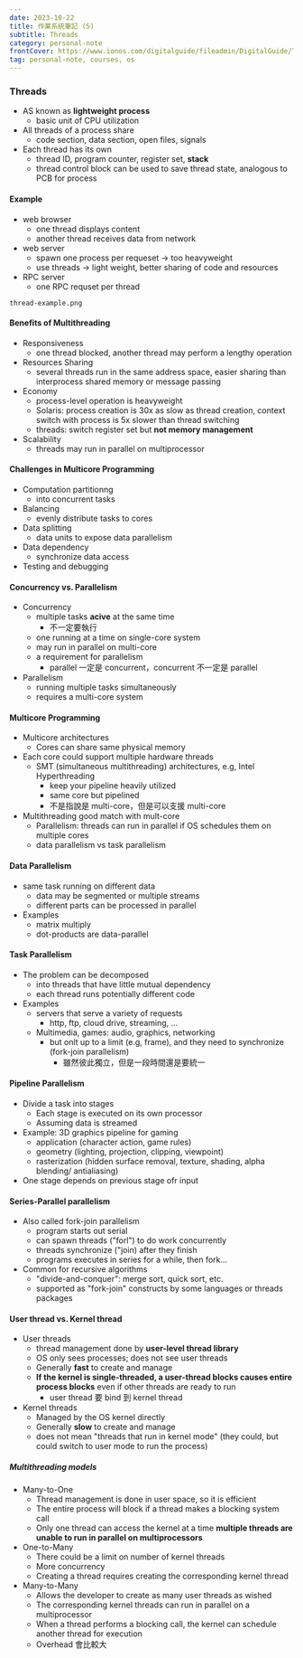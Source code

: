```yaml
---
date: 2023-10-22
title: 作業系統筆記 (5)
subtitle: Threads
category: personal-note
frontCover: https://www.ionos.com/digitalguide/fileadmin/DigitalGuide/Teaser/operating-system-t.jpg
tag: personal-note, courses, os
---
```

### Threads
- AS known as **lightweight process**
  - basic unit of CPU utilization
- All threads of a process share 
  - code section, data section, open files, signals
- Each thread has its own
  - thread ID, program counter, register set, **stack**
  - thread control block can be used to save thread state, analogous to PCB for process

#### Example
- web browser
  - one thread displays content
  - another thread receives data from network
- web server
  - spawn one process per requeset -> too heavyweight
  - use threads -> light weight, better sharing of code and resources
- RPC server
  - one RPC requset per thread

```img
thread-example.png
```

#### Benefits of Multithreading
- Responsiveness
  - one thread blocked, another thread may perform a lengthy operation
- Resources Sharing
  - several threads run in the same address space, easier sharing than interprocess shared memory or message passing
- Economy
  - process-level operation is heavyweight
  - Solaris: process creation is 30x as slow as thread creation, context switch with process is 5x slower than thread switching
  - threads: switch register set but **not memory management**
- Scalability
  - threads may run in parallel on multiprocessor

#### Challenges in Multicore Programming
- Computation partitionng
  - into concurrent tasks
- Balancing
  - evenly distribute tasks to cores
- Data splitting
  - data units to expose data parallelism
- Data dependency
  - synchronize data access
- Testing and debugging

#### Concurrency vs. Parallelism
- Concurrency
  - multiple tasks **acive** at the same time
    - 不一定要執行
  - one running at a time on single-core system
  - may run in parallel on multi-core
  - a requirement for parallelism
    - parallel 一定是 concurrent，concurrent 不一定是 parallel
- Parallelism
  - running multiple tasks simultaneously
  - requires a multi-core system

#### Multicore Programming
- Multicore architectures
  - Cores can share same physical memory
- Each core could support multiple hardware threads
  - SMT (simultaneous multithreading) architectures, e.g, Intel Hyperthreading
    - keep your pipeline heavily utilized
    - same core but pipelined
    - 不是指說是 multi-core，但是可以支援 multi-core
- Multithreading good match with mult-core
  - Parallelism: threads can run in parallel if OS schedules them on multiple cores
  - data parallelism vs task parallelism

#### Data Parallelism
- same task running on different data
  - data may be segmented or multiple streams
  - different parts can be processed in parallel
- Examples
  - matrix multiply
  - dot-products are data-parallel

#### Task Parallelism
- The problem can be decomposed
  - into threads that have little mutual dependency
  - each thread runs potentially different code
- Examples
  - servers that serve a variety of requests
    - http, ftp, cloud drive, streaming, ...
  - Multimedia, games: audio, graphics, networking
    - but onlt up to a limit (e.g, frame), and they need to synchronize (fork-join parallelism)
      - 雖然彼此獨立，但是一段時間還是要統一
       
#### Pipeline Parallelism
- Divide a task into stages
  - Each stage is executed on its own processor
  - Assuming data is streamed
- Example: 3D graphics pipeline for gaming
  - application (character action, game rules)
  - geometry (lighting, projection, clipping, viewpoint)
  - rasterization (hidden surface removal, texture, shading, alpha blending/ antialiasing)
- One stage depends on previous stage ofr input

#### Series-Parallel parallelism
- Also called fork-join parallelism
  - program starts out serial
  - can spawn threads ("forl") to do work concurrently
  - threads synchronize ("join) after they finish
  - programs executes in series for a while, then fork...
- Common for recursive algorithms
  - "divide-and-conquer": merge sort, quick sort, etc.
  - supported as "fork-join" constructs by some languages or threads packages


#### User thread vs. Kernel thread
- User threads
  - thread management done by **user-level thread library**
  - OS only sees processes; does not see user threads
  - Generally **fast** to create and manage
  - **If the kernel is single-threaded, a user-thread blocks causes entire process blocks** even if other threads are ready to run
    - user thread 要 bind 到 kernel thread
- Kernel threads
  - Managed by the OS kernel directly
  - Generally **slow** to create and manage
  - does not mean "threads that run in kernel mode" (they could, but could switch to user mode to run the process)

##### Multithreading models
- Many-to-One
  - Thread management is done in user space, so it is efficient
  - The entire process will block if a thread makes a blocking system call
  - Only one thread can access the kernel at a time **multiple threads are unable to run in parallel on multiprocessors**
- One-to-Many
  - There could be a limit on number of kernel threads
  - More concurrency
  - Creating a thread requires creating the corresponding kernel thread
- Many-to-Many
  - Allows the developer to create as many user threads as wished
  - The corresponding kernel threads can run in parallel on a multiprocessor
  - When a thread performs a blocking call, the kernel can schedule another thread for execution
  - Overhead 會比較大